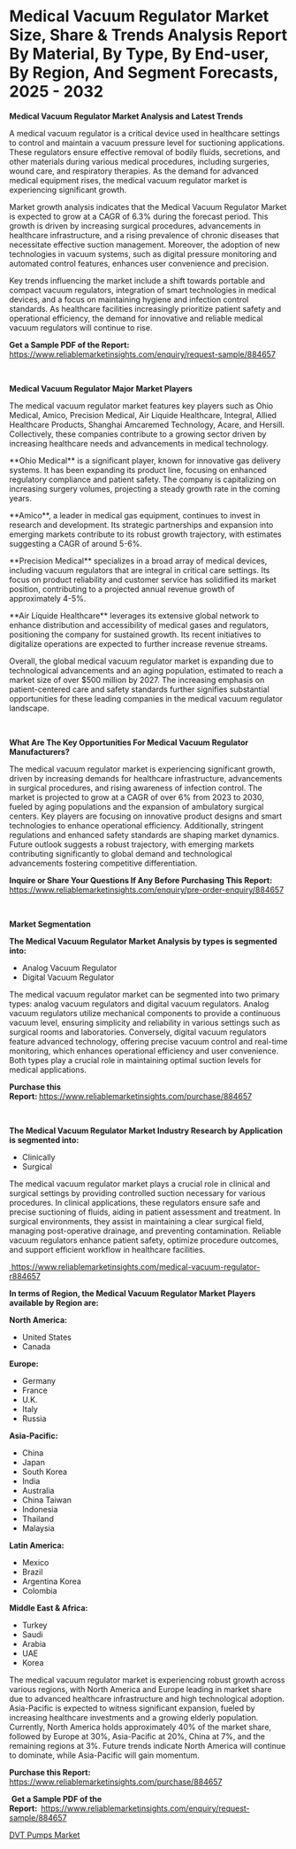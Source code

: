 <p><h1>Medical Vacuum Regulator Market Size, Share & Trends Analysis Report By Material, By Type, By End-user, By Region, And Segment Forecasts, 2025 - 2032</h1></p><p><strong>Medical Vacuum Regulator Market Analysis and Latest Trends</strong></p>
<p><p>A medical vacuum regulator is a critical device used in healthcare settings to control and maintain a vacuum pressure level for suctioning applications. These regulators ensure effective removal of bodily fluids, secretions, and other materials during various medical procedures, including surgeries, wound care, and respiratory therapies. As the demand for advanced medical equipment rises, the medical vacuum regulator market is experiencing significant growth.</p><p>Market growth analysis indicates that the Medical Vacuum Regulator Market is expected to grow at a CAGR of 6.3% during the forecast period. This growth is driven by increasing surgical procedures, advancements in healthcare infrastructure, and a rising prevalence of chronic diseases that necessitate effective suction management. Moreover, the adoption of new technologies in vacuum systems, such as digital pressure monitoring and automated control features, enhances user convenience and precision.</p><p>Key trends influencing the market include a shift towards portable and compact vacuum regulators, integration of smart technologies in medical devices, and a focus on maintaining hygiene and infection control standards. As healthcare facilities increasingly prioritize patient safety and operational efficiency, the demand for innovative and reliable medical vacuum regulators will continue to rise.</p></p>
<p><strong>Get a Sample PDF of the Report:&nbsp;</strong> <a href="https://www.reliablemarketinsights.com/enquiry/request-sample/884657?utm_campaign=2885&utm_medium=2&utm_source=Github&utm_content=ia&utm_term=04032025&utm_id=medical-vacuum-regulator">https://www.reliablemarketinsights.com/enquiry/request-sample/884657</a></p>
<p>&nbsp;</p>
<p><strong>Medical Vacuum Regulator Major Market Players</strong></p>
<p><p>The medical vacuum regulator market features key players such as Ohio Medical, Amico, Precision Medical, Air Liquide Healthcare, Integral, Allied Healthcare Products, Shanghai Amcaremed Technology, Acare, and Hersill. Collectively, these companies contribute to a growing sector driven by increasing healthcare needs and advancements in medical technology.</p><p>**Ohio Medical** is a significant player, known for innovative gas delivery systems. It has been expanding its product line, focusing on enhanced regulatory compliance and patient safety. The company is capitalizing on increasing surgery volumes, projecting a steady growth rate in the coming years.</p><p>**Amico**, a leader in medical gas equipment, continues to invest in research and development. Its strategic partnerships and expansion into emerging markets contribute to its robust growth trajectory, with estimates suggesting a CAGR of around 5-6%. </p><p>**Precision Medical** specializes in a broad array of medical devices, including vacuum regulators that are integral in critical care settings. Its focus on product reliability and customer service has solidified its market position, contributing to a projected annual revenue growth of approximately 4-5%.</p><p>**Air Liquide Healthcare** leverages its extensive global network to enhance distribution and accessibility of medical gases and regulators, positioning the company for sustained growth. Its recent initiatives to digitalize operations are expected to further increase revenue streams.</p><p>Overall, the global medical vacuum regulator market is expanding due to technological advancements and an aging population, estimated to reach a market size of over $500 million by 2027. The increasing emphasis on patient-centered care and safety standards further signifies substantial opportunities for these leading companies in the medical vacuum regulator landscape.</p></p>
<p>&nbsp;</p>
<p><strong>What Are The Key Opportunities For Medical Vacuum Regulator Manufacturers?</strong></p>
<p><p>The medical vacuum regulator market is experiencing significant growth, driven by increasing demands for healthcare infrastructure, advancements in surgical procedures, and rising awareness of infection control. The market is projected to grow at a CAGR of over 6% from 2023 to 2030, fueled by aging populations and the expansion of ambulatory surgical centers. Key players are focusing on innovative product designs and smart technologies to enhance operational efficiency. Additionally, stringent regulations and enhanced safety standards are shaping market dynamics. Future outlook suggests a robust trajectory, with emerging markets contributing significantly to global demand and technological advancements fostering competitive differentiation.</p></p>
<p><strong>Inquire or Share Your Questions If Any Before Purchasing This Report:</strong> <a href="https://www.reliablemarketinsights.com/enquiry/pre-order-enquiry/884657?utm_campaign=2885&utm_medium=2&utm_source=Github&utm_content=ia&utm_term=04032025&utm_id=medical-vacuum-regulator">https://www.reliablemarketinsights.com/enquiry/pre-order-enquiry/884657</a></p>
<p>&nbsp;</p>
<p><strong>Market Segmentation</strong></p>
<p><strong>The Medical Vacuum Regulator Market Analysis by types is segmented into:</strong></p>
<p><ul><li>Analog Vacuum Regulator</li><li>Digital Vacuum Regulator</li></ul></p>
<p><p>The medical vacuum regulator market can be segmented into two primary types: analog vacuum regulators and digital vacuum regulators. Analog vacuum regulators utilize mechanical components to provide a continuous vacuum level, ensuring simplicity and reliability in various settings such as surgical rooms and laboratories. Conversely, digital vacuum regulators feature advanced technology, offering precise vacuum control and real-time monitoring, which enhances operational efficiency and user convenience. Both types play a crucial role in maintaining optimal suction levels for medical applications.</p></p>
<p><strong>Purchase this Report:&nbsp;</strong><a href="https://www.reliablemarketinsights.com/purchase/884657?utm_campaign=2885&utm_medium=2&utm_source=Github&utm_content=ia&utm_term=04032025&utm_id=medical-vacuum-regulator">https://www.reliablemarketinsights.com/purchase/884657</a></p>
<p>&nbsp;</p>
<p><strong>The Medical Vacuum Regulator Market Industry Research by Application is segmented into:</strong></p>
<p><ul><li>Clinically</li><li>Surgical</li></ul></p>
<p><p>The medical vacuum regulator market plays a crucial role in clinical and surgical settings by providing controlled suction necessary for various procedures. In clinical applications, these regulators ensure safe and precise suctioning of fluids, aiding in patient assessment and treatment. In surgical environments, they assist in maintaining a clear surgical field, managing post-operative drainage, and preventing contamination. Reliable vacuum regulators enhance patient safety, optimize procedure outcomes, and support efficient workflow in healthcare facilities.</p></p>
<p><a href="https://www.reliablemarketinsights.com/medical-vacuum-regulator-r884657?utm_campaign=2885&utm_medium=2&utm_source=Github&utm_content=ia&utm_term=04032025&utm_id=medical-vacuum-regulator">&nbsp;https://www.reliablemarketinsights.com/medical-vacuum-regulator-r884657</a></p>
<p><strong>In terms of Region, the Medical Vacuum Regulator Market Players available by Region are:</strong></p>
<p>
    <p> <strong> North America: </strong>
        <ul>
            <li>United States</li>
            <li>Canada</li>
        </ul>
        </p> 
    <p> <strong> Europe: </strong>
        <ul>
            <li>Germany</li>
            <li>France</li>
            <li>U.K.</li>
            <li>Italy</li>
            <li>Russia</li>
        </ul>
        </p> 
    <p> <strong> Asia-Pacific: </strong>
        <ul>
            <li>China</li>
            <li>Japan</li>
            <li>South Korea</li>
            <li>India</li>
            <li>Australia</li>
            <li>China Taiwan</li>
            <li>Indonesia</li>
            <li>Thailand</li>
            <li>Malaysia</li>
        </ul>
        </p> 
    <p> <strong> Latin America: </strong>
        <ul>
            <li>Mexico</li>
            <li>Brazil</li>
            <li>Argentina Korea</li>
            <li>Colombia</li>
        </ul>
        </p> 
    <p> <strong> Middle East & Africa: </strong>
        <ul>
            <li>Turkey</li>
            <li>Saudi</li>
            <li>Arabia</li>
            <li>UAE</li>
            <li>Korea</li>
        </ul>
    </p>
    </p>
<p><p>The medical vacuum regulator market is experiencing robust growth across various regions, with North America and Europe leading in market share due to advanced healthcare infrastructure and high technological adoption. Asia-Pacific is expected to witness significant expansion, fueled by increasing healthcare investments and a growing elderly population. Currently, North America holds approximately 40% of the market share, followed by Europe at 30%, Asia-Pacific at 20%, China at 7%, and the remaining regions at 3%. Future trends indicate North America will continue to dominate, while Asia-Pacific will gain momentum.</p></p>
<p><strong>Purchase this Report: </strong><a href="https://www.reliablemarketinsights.com/purchase/884657?utm_campaign=2885&utm_medium=2&utm_source=Github&utm_content=ia&utm_term=04032025&utm_id=medical-vacuum-regulator">https://www.reliablemarketinsights.com/purchase/884657</a></p>
<p>&nbsp;<strong>Get a Sample PDF of the Report:&nbsp;&nbsp;</strong><a href="https://www.reliablemarketinsights.com/enquiry/request-sample/884657?utm_campaign=2885&utm_medium=2&utm_source=Github&utm_content=ia&utm_term=04032025&utm_id=medical-vacuum-regulator">https://www.reliablemarketinsights.com/enquiry/request-sample/884657</a></p>
<p><strong></strong></p>
<p><p><a href="https://github.com/ajayanhaizan/Market-Research-Report-List-1/blob/main/dvt-pumps-market.md?utm_campaign=2885&utm_medium=2&utm_source=Github&utm_content=ia&utm_term=04032025&utm_id=medical-vacuum-regulator">DVT Pumps Market</a></p></p>